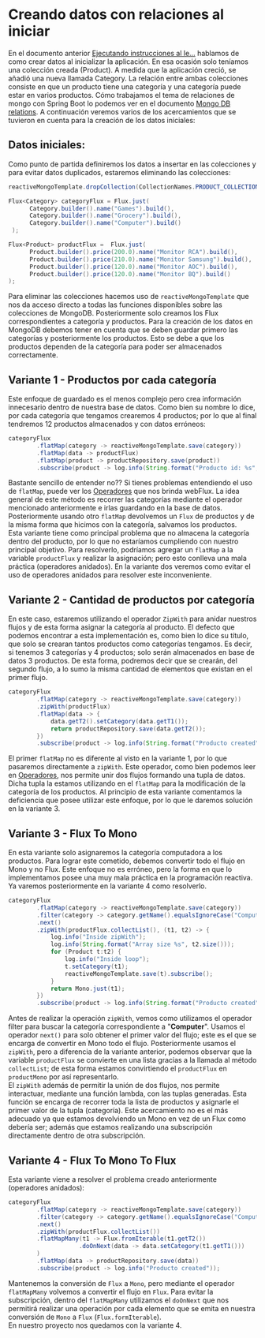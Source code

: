  # Creando datos con relaciones al iniciar   
   
En el documento anterior [Ejecutando instrucciones al le…](ejecutando-instrucciones-al-levantar-la-aplicaci.md) hablamos de como crear datos al inicializar la aplicación. En esa ocasión solo teníamos una colección creada (Product). A medida que la aplicación creció, se añadió una nueva llamada Category. La relación entre ambas colecciones consiste en que un producto tiene una categoría y una categoría puede estar en varios productos. Cómo trabajamos el tema de relaciones de mongo con Spring Boot lo podemos ver en el documento [Mongo DB relations](mongo-db-relations.md). A continuación veremos varios de los acercamientos que se tuvieron en cuenta para la creación de los datos iniciales:   
 ## Datos iniciales:   
Como punto de partida definiremos los datos a insertar en las colecciones y para evitar datos duplicados, estaremos eliminando las colecciones:   
```java
reactiveMongoTemplate.dropCollection(CollectionNames.PRODUCT_COLLECTION).subscribe();        reactiveMongoTemplate.dropCollection(CollectionNames.CATEGORY_COLLECTION).subscribe();

Flux<Category> categoryFlux = Flux.just(
      Category.builder().name("Games").build(),
      Category.builder().name("Grocery").build(),
      Category.builder().name("Computer").build()
 );

Flux<Product> productFlux =  Flux.just(
      Product.builder().price(200.0).name("Monitor RCA").build(),
      Product.builder().price(210.0).name("Monitor Samsung").build(),
      Product.builder().price(120.0).name("Monitor AOC").build(),
      Product.builder().price(120.0).name("Monitor BQ").build()
);
```
Para eliminar las colecciones hacemos uso de `reactiveMongoTemplate` que nos da acceso directo a todas las funciones disponibles sobre las colecciones de MongoDB. Posteriormente solo creamos los Flux correspondientes a categoría y productos. Para la creación de los datos en MongoDB debemos tener en cuenta que se deben guardar primero las categorías y posteriormente los productos. Esto se debe a que los productos dependen de la categoría para poder ser almacenados correctamente.   
 ## Variante 1 - Productos por cada categoría   
Este enfoque de guardado es el menos complejo pero crea información innecesario dentro de nuestra base de datos. Como bien su nombre lo dice, por cada categoría que tengamos crearemos 4 productos; por lo que al final tendremos 12 productos almacenados y con datos erróneos:   
```java
categoryFlux
        .flatMap(category -> reactiveMongoTemplate.save(category))
        .flatMap(data -> productFlux)
        .flatMap(product -> productRepository.save(product))
        .subscribe(product -> log.info(String.format("Producto id: %s", product.getId())));
```
Bastante sencillo de entender no?? Si tienes problemas entendiendo el uso de `flatMap`, puede ver los [Operadores](operadores.md) que nos brinda webFlux. La idea general de este método es recorrer las categorías mediante el operador mencionado anteriormente e irlas guardando en la base de datos. Posteriormente usando otro `flatMap` devolvemos un `Flux` de productos y de la misma forma que hicimos con la categoría, salvamos los productos.   
Esta variante tiene como principal problema que no almacena la categoría dentro del producto, por lo que no estaríamos cumpliendo con nuestro principal objetivo. Para resolverlo, podríamos agregar un `flatMap` a la variable `productFlux` y realizar la asignación; pero esto conlleva una mala práctica (operadores anidados). En la variante dos veremos como evitar el uso de operadores anidados para resolver este inconveniente.   
 ## Variante 2 -  Cantidad de productos por categoría   
En este caso, estaremos utilizando el operador `ZipWith` para anidar nuestros flujos y de esta forma asignar la categoría al producto. El defecto que podemos encontrar a esta implementación es, como bien lo dice su título, que solo se crearan tantos productos como categorías tengamos. Es decir, si tenemos 3 categorías y 4 productos; solo serán almacenados en base de datos 3 productos. De esta forma, podremos decir que se crearán, del segundo flujo, a lo sumo la misma cantidad de elementos que existan en el primer flujo.   
```java
categoryFlux
        .flatMap(category -> reactiveMongoTemplate.save(category))
        .zipWith(productFlux)
        .flatMap(data -> {
            data.getT2().setCategory(data.getT1());
            return productRepository.save(data.getT2());
        })
        .subscribe(product -> log.info(String.format("Producto created")));
```
El primer `flatMap` no es diferente al visto en la variante 1, por lo que pasaremos directamente a `zipWith`. Este operador, como bien podemos leer en [Operadores](operadores.md), nos permite unir dos flujos formando una tupla de datos. Dicha tupla la estamos utilizando en el `flatMap` para la modificación de la categoría de los productos. Al principio de esta variante comentamos la deficiencia que posee utilizar este enfoque, por lo que le daremos solución en la variante 3.   
 ## Variante 3 - Flux To Mono   
En esta variante solo asignaremos la categoría computadora a los productos. Para lograr este cometido, debemos convertir todo el flujo en Mono y no Flux. Este enfoque no es erróneo, pero la forma en que lo implementamos posee una muy mala práctica en la programación reactiva. Ya varemos posteriormente en la variante 4 como resolverlo.   
```java
categoryFlux
        .flatMap(category -> reactiveMongoTemplate.save(category))
        .filter(category -> category.getName().equalsIgnoreCase("Computer"))
        .next()
        .zipWith(productFlux.collectList(), (t1, t2) -> {
            log.info("Inside zipWith");
            log.info(String.format("Array size %s", t2.size()));
            for (Product t:t2) {
                log.info("Inside loop");
                t.setCategory(t1);
                reactiveMongoTemplate.save(t).subscribe();
            }
            return Mono.just(t1);
        })
        .subscribe(product -> log.info(String.format("Producto created")));
```
Antes de realizar la operación `zipWith`, vemos como utilizamos el operador filter para buscar la categoría correspondiente a "**Computer**". Usamos el operador `next()` para solo obtener el primer valor del flujo; este es el que se encarga de convertir en Mono todo el flujo. Posteriormente usamos el `zipWith`, pero a diferencia de la variante anterior, podemos observar que la variable `productFlux` se convierte en una lista gracias a la llamada al método `collectList`; de esta forma estamos convirtiendo el `productFlux` en `productMono` por así representarlo.   
El `zipWith` además de permitir la unión de dos flujos, nos permite interactuar, mediante una función lambda, con las tuplas generadas. Esta función se encarga de recorrer toda la lista de productos y asignarle el primer valor de la tupla (categoría). Este acercamiento no es el más adecuado ya que estamos devolviendo un Mono en vez de un Flux como debería ser; además que estamos realizando una subscripción directamente dentro de otra subscripción.   
 ## Variante 4 - Flux To Mono To Flux   
Esta variante viene a resolver el problema creado anteriormente (operadores anidados):   
```java
categoryFlux
        .flatMap(category -> reactiveMongoTemplate.save(category))
        .filter(category -> category.getName().equalsIgnoreCase("Computer"))
        .next()
        .zipWith(productFlux.collectList())
        .flatMapMany(t1 -> Flux.fromIterable(t1.getT2())
                    .doOnNext(data -> data.setCategory(t1.getT1()))
        )
        .flatMap(data -> productRepository.save(data))
        .subscribe(product -> log.info("Producto created"));
```
Mantenemos la conversión de `Flux` a `Mono`, pero mediante el operador `flatMapMany` volvemos a convertir el flujo en `Flux`. Para evitar la subscripción, dentro del `flatMapMany`  utilizamos el `doOnNext` que nos permitirá realizar una operación por cada elemento que se emita en nuestra conversión de `Mono` a `Flux` (`Flux.formIterable`).   
En nuestro proyecto nos quedamos con la variante 4.    
   
   
